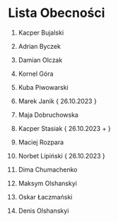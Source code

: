 # Lista Obecności 

1. Kacper Bujalski

2. Adrian Byczek 

3. Damian Olczak

4. Kornel Góra 

5. Kuba Piwowarski

6. Marek Janik
   {
     26.10.2023
   }

9. Maja Dobruchowska 

10. Kacper Stasiak
    {
    26.10.2023 +
    }

12. Maciej Rozpara

13. Norbet Lipiński
   {
     26.10.2023
   }

14. Dima Chumachenko

15. Maksym Olshanskyi

16. Oskar Łaczmański

17. Denis Olshanskyi
